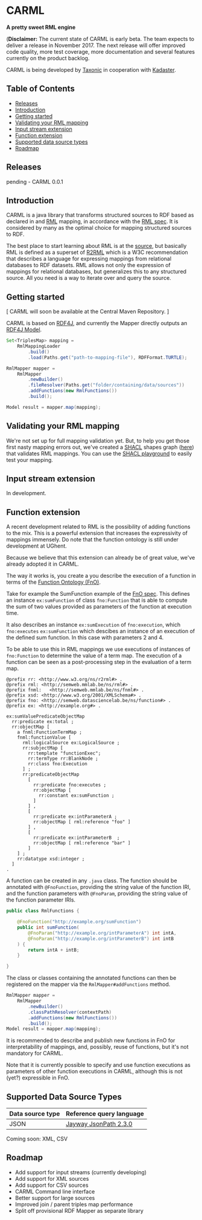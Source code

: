 CARML
=====================
**A pretty sweet RML engine**

(**Disclaimer:** The current state of CARML is early beta.
The team expects to deliver a release in November 2017.
The next release will offer improved code quality, more test coverage, more documentation and several features currently on the product backlog.

CARML is being developed by [Taxonic](http://www.taxonic.com) in cooperation with [Kadaster](https://www.kadaster.com/).

<!--- TODO: uncomment once available
[![Build Status](...)](https://travis-ci.org/....)
[![Maven Central](https://maven-badges.herokuapp.com/maven-central/com.taxonic.carml/.../badge.svg)](https://maven-badges.herokuapp.com/maven-central/com.taxonic.carml/...)
[![Javadoc](....)](...)
--->

Table of Contents
-----------------
- [Releases](#releases)
- [Introduction](#introduction)
- [Getting started](#getting-started)
- [Validating your RML mapping](#validating-your-rml-mapping)
- [Input stream extension](#input-stream-extension)
- [Function extension](#function-extension)
- [Supported data source types](#supported-data-source-types)
- [Roadmap](#roadmap)

Releases
----
pending - CARML 0.0.1

Introduction
------------
CARML is a java library that transforms structured sources to RDF based as declared in and [RML](http://rml.io) mapping, in accordance with the [RML spec](http://rml.io/spec.html). It is considered by many as the optimal choice for mapping structured sources to RDF.

The best place to start learning about RML is at the [source](http://rml.io), but basically
RML is defined as a superset of [R2RML](https://www.w3.org/TR/r2rml/) which is a W3C recommendation that describes a language for expressing mappings from relational databases to RDF datasets. RML allows not only the expression of mappings for relational databases, but generalizes this to any structured source. All you need is a way to iterate over and query the source.

Getting started
---------------
[ CARML will soon be available at the Central Maven Repository. ]

CARML is based on [RDF4J](http://rdf4j.org/), and currently the Mapper directly outputs an [RDF4J Model](http://docs.rdf4j.org/javadoc/2.0/org/eclipse/rdf4j/model/package-summary.html).

```java
Set<TriplesMap> mapping =
	RmlMappingLoader
		.build()
		.load(Paths.get("path-to-mapping-file"), RDFFormat.TURTLE);

RmlMapper mapper =
	RmlMapper
		.newBuilder()
		.fileResolver(Paths.get("folder/containing/data/sources"))
		.addFunctions(new RmlFunctions())
		.build();

Model result = mapper.map(mapping);
```

Validating your RML mapping
---------------------------
We're not set up for full mapping validation yet. But, to help you get those first nasty mapping errors out, we've created a [SHACL](https://www.w3.org/TR/shacl/) shapes graph ([here](https://github.com/carml/carml/tree/master/rml.sh.ttl)) that validates RML mappings. You can use the [SHACL playground](http://shacl.org/playground/) to easily test your mapping.

Input stream extension
---------------------
In development.
<!---
When it comes to non-database sources, the current RML spec only supports the specification of file based sources in an `rml:LogicalSource`. However, it is often very useful to be able to transform input stream sources.

To this end CARML introduces 'Named Input Streams'.
Which follows the following definition (NOTE: not yet dereferencable):
```
@prefix rdfs: <http://www.w3.org/2000/01/rdf-schema#>.
@prefix carml: <http://carml.github.io/carml/> .

carml:InputStream a rdfs:Class .

carml:streamName a rdf:Property ;
  rdfs:domain carml:InputStream ;
.
```

So now, you can define streams in your mapping like so:
```
:SomeLogicalSource
  rml:source [
    a carml:InputStream ;
    carml:streamName "stream-A" ;
  ];
  rml:referenceFormulation ql:JSONPath;
  rml:iterator "$"
.
```

In order to provide access to the input stream, it needs to be registered on the mapper.

Note that it is possible to register several streams, allowing you to combine several streams to create your desired RDF output.

```java
TODO
```

--->

Function extension
------------------
A recent development related to RML is the possibility of adding functions to the mix. This is a powerful extension that increases the expressivity of mappings immensely. Do note that the function ontology is still under development at UGhent.

Because we believe that this extension can already be of great value, we've already adopted it in CARML.

<!--- TODO: explain that the function execution is a finisher, that is it runs the normal mapping, which creates the function execution triples, and the described execution is in turn evaluated and results in the term map value. --->
The way it works is, you create a you describe the execution of a function in terms of the [Function Ontology (FnO)](https://fno.io/).

Take for example the SumFunction example of the [FnO spec](http://users.ugent.be/~bjdmeest/function/#complete-example). This defines an instance `ex:sumFunction` of class `fno:Function` that is able to compute the sum of two values provided as parameters of the function at execution time.

It also describes an instance `ex:sumExecution` of `fno:execution`, which `fno:executes` `ex:sumFunction` which descibes an instance of an execution of the defined sum function. In this case with parameters 2 and 4.

To be able to use this in RML mappings we use executions of instances of `fno:Function` to determine the value of a term map. The execution of a function can be seen as a post-processing step in the evaluation of a term map.

```
@prefix rr: <http://www.w3.org/ns/r2rml#> .
@prefix rml: <http://semweb.mmlab.be/ns/rml#> .
@prefix fnml:   <http://semweb.mmlab.be/ns/fnml#> .
@prefix xsd: <http://www.w3.org/2001/XMLSchema#> .
@prefix fno: <http://semweb.datasciencelab.be/ns/function#> .
@prefix ex: <http://example.org#> .

ex:sumValuePredicateObjectMap
  rr:predicate ex:total ;
  rr:objectMap [
    a fnml:FunctionTermMap ;
    fnml:functionValue [
      rml:logicalSource ex:LogicalSource ;
      rr:subjectMap [
        rr:template "functionExec";
        rr:termType rr:BlankNode ;
        rr:class fno:Execution
      ] ;
      rr:predicateObjectMap
        [
          rr:predicate fno:executes ;
          rr:objectMap [
            rr:constant ex:sumFunction ;
          ]
        ] ,
        [
          rr:predicate ex:intParameterA ;
          rr:objectMap [ rml:reference "foo" ]
        ] ,
        [
          rr:predicate ex:intParameterB  ;
          rr:objectMap [ rml:reference "bar" ]
        ]
    ] ;
    rr:datatype xsd:integer ;
  ]
.
```

A function can be created in any `.java` class. The function should be annotated with `@FnoFunction`, providing the string value of the function IRI, and the function parameters with `@FnoParam`, providing the string value of the function parameter IRIs.

```java
public class RmlFunctions {

	@FnoFunction("http://example.org/sumFunction")
	public int sumFunction(
		@FnoParam("http://example.org/intParameterA") int intA,
		@FnoParam("http://example.org/intParameterB") int intB
  	) {
  		return intA + intB;
  	}

}
```

The class or classes containing the annotated functions can then be registered on the mapper via the `RmlMapper#addFunctions` method.

```java
RmlMapper mapper =
	RmlMapper
		.newBuilder()
		.classPathResolver(contextPath)
		.addFunctions(new RmlFunctions())
		.build();
Model result = mapper.map(mapping);
```

It is recommended to describe and publish new functions in FnO for interpretability of mappings, and, possibly, reuse of functions, but it's not mandatory for CARML.

Note that it is currently possible to specify and use function executions as parameters of other function executions in CARML, although this is not (yet?) expressible in FnO.


Supported Data Source Types
---------------------------

| Data source type          | Reference query language                                       |
| :------------------------ | :------------------------------------------------------------- |
| JSON                      | [Jayway JsonPath 2.3.0](https://github.com/json-path/JsonPath) |

Coming soon:
XML, CSV

Roadmap
-------
* Add support for input streams (currently developing)
* Add support for XML sources
* Add support for CSV sources
* CARML Command line interface
* Better support for large sources
* Improved join / parent triples map performance
* Split off provisional RDF Mapper as separate library
